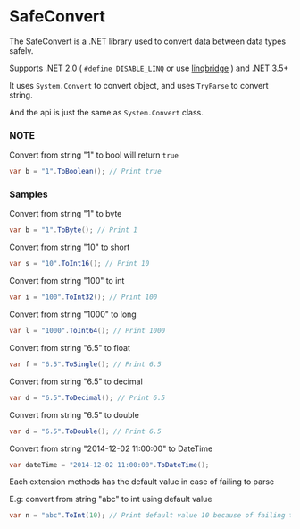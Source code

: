 # SafeConvert

The SafeConvert is a .NET library used to convert data between data types safely.

Supports .NET 2.0 ( `#define DISABLE_LINQ` or use [linqbridge](https://github.com/u0hz/linqbridge) ) and .NET 3.5+

It uses `System.Convert` to convert object, and uses `TryParse` to convert string.

And the api is just the same as `System.Convert` class.


### NOTE
Convert from string "1" to bool will return `true`
```c#
var b = "1".ToBoolean(); // Print true
```

### Samples
Convert from string "1" to byte
```c#
var b = "1".ToByte(); // Print 1
```
Convert from string "10" to short
```c#
var s = "10".ToInt16(); // Print 10
```
Convert from string "100" to int
```c#
var i = "100".ToInt32(); // Print 100
```
Convert from string "1000" to long
```c#
var l = "1000".ToInt64(); // Print 1000
```
Convert from string "6.5" to float
```c#
var f = "6.5".ToSingle(); // Print 6.5
```
Convert from string "6.5" to decimal
```c#
var d = "6.5".ToDecimal(); // Print 6.5
```
Convert from string "6.5" to double
```c#
var d = "6.5".ToDouble(); // Print 6.5
```
Convert from string "2014-12-02 11:00:00" to DateTime
```c#
var dateTime = "2014-12-02 11:00:00".ToDateTime();
```
Each extension methods has the default value in case of failing to parse

E.g: convert from string "abc" to int using default value
```c#
var n = "abc".ToInt(10); // Print default value 10 because of failing to parse
```
